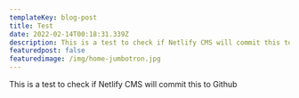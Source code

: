 ```yaml
---
templateKey: blog-post
title: Test
date: 2022-02-14T00:18:31.339Z
description: This is a test to check if Netlify CMS will commit this to Github
featuredpost: false
featuredimage: /img/home-jumbotron.jpg
---
```

This is a test to check if Netlify CMS will commit this to Github